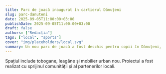 ```yaml
---
title: Parc de joacă inaugurat în cartierul Dănuțeni
slug: parc-danuteni
date: 2025-09-05T11:00:00+03:00
publishDate: 2025-09-05T11:00:00+03:00
draft: false
authors: ["Redacția"]
tags: ["local", "sports"]
cover: "img/placeholders/local.svg"
summary: Un nou parc de joacă a fost deschis pentru copii în Dănuțeni, cu echipamente moderne și zone verzi.
---
```


Spațiul include tobogane, leagăne și mobilier urban nou. Proiectul a fost realizat cu sprijinul comunității și al partenerilor locali.
